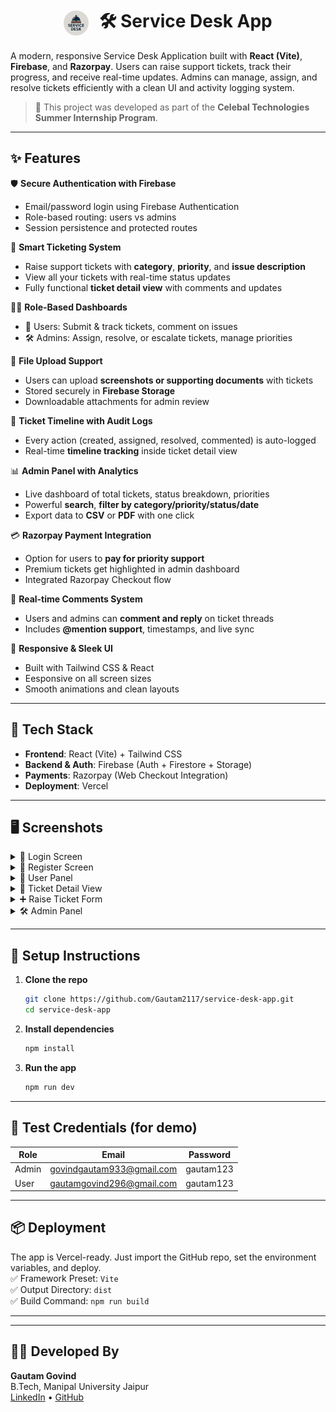 <h1 align="center">
  <img src="https://github.com/Gautam2117/service-desk-app/blob/master/public/service_desk_logo.png?raw=true" width="40" height="40" style="border-radius: 50%; vertical-align: middle; margin-right: 10px;" />
  🛠️ Service Desk App
</h1>

A modern, responsive Service Desk Application built with **React (Vite)**, **Firebase**, and **Razorpay**. Users can raise support tickets, track their progress, and receive real-time updates. Admins can manage, assign, and resolve tickets efficiently with a clean UI and activity logging system.

> 🚀 This project was developed as part of the **Celebal Technologies Summer Internship Program**.

---

## ✨ Features

🛡 **Secure Authentication with Firebase**  
- Email/password login using Firebase Authentication  
- Role-based routing: users vs admins  
- Session persistence and protected routes

🎫 **Smart Ticketing System**  
- Raise support tickets with **category**, **priority**, and **issue description**  
- View all your tickets with real-time status updates  
- Fully functional **ticket detail view** with comments and updates

🧑‍💼 **Role-Based Dashboards**  
- 👤 Users: Submit & track tickets, comment on issues  
- 🛠️ Admins: Assign, resolve, or escalate tickets, manage priorities

📂 **File Upload Support**  
- Users can upload **screenshots or supporting documents** with tickets  
- Stored securely in **Firebase Storage**  
- Downloadable attachments for admin review

📜 **Ticket Timeline with Audit Logs**  
- Every action (created, assigned, resolved, commented) is auto-logged  
- Real-time **timeline tracking** inside ticket detail view

📊 **Admin Panel with Analytics**  
- Live dashboard of total tickets, status breakdown, priorities  
- Powerful **search**, **filter by category/priority/status/date**  
- Export data to **CSV** or **PDF** with one click

💳 **Razorpay Payment Integration**  
- Option for users to **pay for priority support**  
- Premium tickets get highlighted in admin dashboard  
- Integrated Razorpay Checkout flow

📢 **Real-time Comments System**  
- Users and admins can **comment and reply** on ticket threads  
- Includes **@mention support**, timestamps, and live sync

🧠 **Responsive & Sleek UI**  
- Built with Tailwind CSS & React  
- Eesponsive on all screen sizes  
- Smooth animations and clean layouts

---

## 🚀 Tech Stack

- **Frontend**: React (Vite) + Tailwind CSS
- **Backend & Auth**: Firebase (Auth + Firestore + Storage)
- **Payments**: Razorpay (Web Checkout Integration)
- **Deployment**: Vercel

---

## 🖥️ Screenshots

<details>
  <summary>🔐 Login Screen</summary>
  <img src="https://raw.githubusercontent.com/Gautam2117/service-desk-app/refs/heads/master/Login.png" width="500"/>
</details>

<details>
  <summary>📝 Register Screen</summary>
  <img src="https://raw.githubusercontent.com/Gautam2117/service-desk-app/refs/heads/master/Register.png" width="500"/>
</details>

<details>
  <summary>👤 User Panel</summary>
  <img src="https://github.com/Gautam2117/service-desk-app/blob/master/User_Panel.png" width="500"/>
</details>

<details>
  <summary>🎫 Ticket Detail View</summary>
  <img src="https://github.com/Gautam2117/service-desk-app/blob/master/Ticket_Detail.png" width="500"/>
</details>

<details>
  <summary>➕ Raise Ticket Form</summary>
  <img src="https://github.com/Gautam2117/service-desk-app/blob/master/Raise_Ticket.png" width="500"/>
</details>

<details>
  <summary>🛠️ Admin Panel</summary>
  <img src="https://github.com/Gautam2117/service-desk-app/blob/master/Admin_Panel.png" width="500"/>
</details>

---

## 🔧 Setup Instructions

1. **Clone the repo**
   ```bash
   git clone https://github.com/Gautam2117/service-desk-app.git
   cd service-desk-app
   ```

2. **Install dependencies**
   ```bash
   npm install
   ```

3. **Run the app**
   ```bash
   npm run dev
   ```

---

## 🧪 Test Credentials (for demo)

| Role  | Email                             | Password      |
|-------|-----------------------------------|---------------|
| Admin | govindgautam933@gmail.com         | gautam123     |
| User  | gautamgovind296@gmail.com         | gautam123     |

---

## 📦 Deployment

The app is Vercel-ready. Just import the GitHub repo, set the environment variables, and deploy.  
✅ Framework Preset: `Vite`  
✅ Output Directory: `dist`  
✅ Build Command: `npm run build`

---

---

## 👨‍💻 Developed By

**Gautam Govind**  
B.Tech, Manipal University Jaipur  
[LinkedIn](https://www.linkedin.com/in/gautamg01) • [GitHub](https://github.com/Gautam2117)
